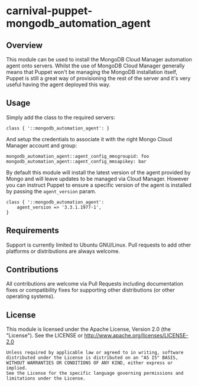 # carnival-puppet-mongodb_automation_agent

## Overview

This module can be used to install the MongoDB Cloud Manager automation agent
onto servers. Whilst the use of MongoDB Cloud Manager generally means that
Puppet won't be managing the MongoDB installation itself, Puppet is still a
great way of provisioning the rest of the server and it's very useful having the
agent deployed this way.


## Usage

Simply add the class to the required servers:

    class { '::mongodb_automation_agent': }


And setup the credentials to associate it with the right Mongo Cloud Manager
account and group:

    mongodb_automation_agent::agent_config_mmsgroupid: foo
    mongodb_automation_agent::agent_config_mmsapikey: bar


By default this module will install the latest version of the agent provided by
Mongo and will leave updates to be managed via Cloud Manager. However you can
instruct Puppet to ensure a specific version of the agent is installed by
passing the `agent_version` param.


    class { '::mongodb_automation_agent':
        agent_version => '3.3.1.1977-1',
    }


## Requirements

Support is currently limited to Ubuntu GNU/Linux. Pull requests to add other
platforms or distributions are always welcome.


## Contributions

All contributions are welcome via Pull Requests including documentation fixes or
compatibility fixes for supporting other distributions (or other operating
systems).


## License

This module is licensed under the Apache License, Version 2.0 (the "License").
See the LICENSE or http://www.apache.org/licenses/LICENSE-2.0

    Unless required by applicable law or agreed to in writing, software
    distributed under the License is distributed on an "AS IS" BASIS,
    WITHOUT WARRANTIES OR CONDITIONS OF ANY KIND, either express or implied.
    See the License for the specific language governing permissions and
    limitations under the License.
